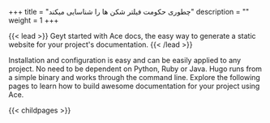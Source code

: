 +++
title = "چطوری حکومت فیلتر شکن ها را شناسایی میکند"
description = ""
weight = 1
+++

{{< lead >}}
Geyt started with Ace docs, the easy way to generate a static website for your project's documentation.
{{< /lead >}}

Installation and configuration is easy and can be easily applied to any project. No need to be dependent on Python, Ruby or Java. Hugo runs from a simple binary and works through the command line.
Explore the following pages to learn how to build awesome documentation for your project using Ace.

{{< childpages >}}